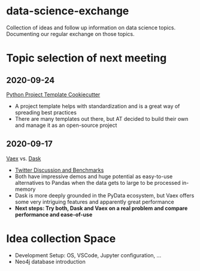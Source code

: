 # data-science-exchange

Collection of ideas and follow up information on data science topics. Documenting our regular exchange on those topics.

# Topic selection of next meeting

## 2020-09-24

[Python Project Template Cookiecutter](https://github.com/at-gmbh/at-python-template)
* A project template helps with standardization and is a great way of spreading best practices
* There are many templates out there, but AT decided to build their own and manage it as an open-source project


## 2020-09-17

[Vaex](https://www.youtube.com/watch?v=ELtjRdPT8is) vs. [Dask](https://www.youtube.com/watch?v=nnndxbr_Xq4)
* [Twitter Discussion and Benchmarks](https://twitter.com/twiecki/status/1296473192555577344)
* Both have impressive demos and huge potential as easy-to-use alternatives to Pandas when the data gets to large to be processed in-memory
* Dask is more deeply grounded in the PyData ecosystem, but Vaex offers some very intriguing features and apparently great performance
* **Next steps: Try both, Dask and Vaex on a real problem and compare performance and ease-of-use**

# Idea collection Space

* Development Setup: OS, VSCode, Jupyter configuration, ...
* Neo4j database introduction
